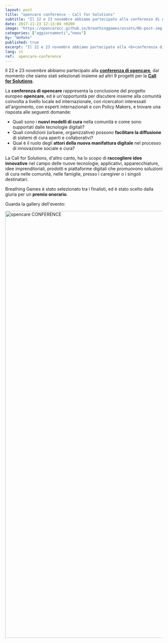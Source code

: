 ```yaml
---
layout: post
title: "opencare conference - Call for Solutions"
subtitle: "Il 22 e 23 novembre abbiamo partecipato alla conferenza di opencare, dal momento che siamo stati selezionati insieme ad altri 9 progetti per la Call for Solutions."
date: 2017-11-23 12:13:04 +0200
image: "https://opencarecc.github.io/breathinggames/assets/BG-post-img-conference.jpg"
categories: ["aggiornamenti","news"]
by: "WeMake"
published: true
excerpt: "Il 22 e 23 novembre abbiamo partecipato alla <b>conferenza di opencare</b>, dal momento che siamo stati selezionati insieme ad altri 9 progetti per la <b>Call for Solutions</b>."
lang: it
ref:  opencare-conference
---
```


Il 22 e 23 novembre abbiamo partecipato alla <b>[conferenza di opencare](http://opencare.cc/conference/)</b>, dal momento che siamo stati selezionati insieme ad altri 9 progetti per la <b>[Call for Solutions](http://wemake.cc/2017/08/31/partecipa-alla-call-for-solution-entro-il-30-settembre/)</b>.

La <b>conferenza di opencare</b> rappresenta la conclusione del progetto europeo <b>opencare</b>, ed è un'opportunità per discutere insieme alla comunità coinvolta a livello locale ed internazionale, con ricercatori interessati all'argomento, con esperti internazionali e con Policy Makers, e trovare una risposta alle seguenti domande:
* Quali sono i <b>nuovi modelli di cura</b> nella comunità e come sono supportati dalle tecnologie digitali?
* Quali condizioni (urbane, organizzative) possono <b>facilitare la diffusione</b> di sistemi di cura aperti e collaborativi?
* Qual è il ruolo degli <b>attori della nuova manifattura digitale</b> nel processo di innovazione sociale e cura?

La Call for Solutions, d'altro canto, ha lo scopo di <b>raccogliere idee innovative</b> nel campo delle nuove tecnologie, applicativi, apparecchiature, idee imprenditoriali, prodotti e piattaforme digitali che promuovono soluzioni di cura nelle comunità, nelle famiglie, presso i caregiver o i singoli destinatari.

Breathing Games è stato selezionato tra i finalisti, ed è stato scelto dalla giuria per un <b>premio onorario</b>.

Guarda la gallery dell'evento:

<a data-flickr-embed="true"  href="https://www.flickr.com/photos/wemake_cc/albums/72157690014559865" title="opencare CONFERENCE"><img src="https://farm5.staticflickr.com/4563/38614975751_f7da7c2dbc_k.jpg" width="2048" height="1365" alt="opencare CONFERENCE"></a><script async src="//embedr.flickr.com/assets/client-code.js" charset="utf-8"></script>
